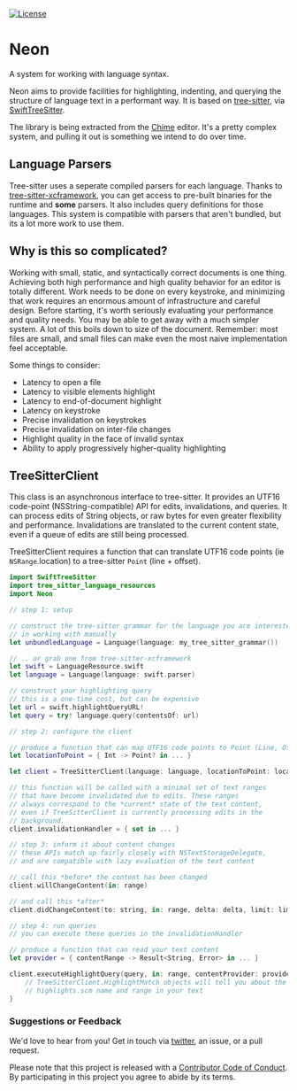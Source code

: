 [![License][license badge]][license]

# Neon
A system for working with language syntax.

Neon aims to provide facilities for highlighting, indenting, and querying the structure of language text in a performant way. It is based on [tree-sitter](https://tree-sitter.github.io/tree-sitter/), via [SwiftTreeSitter](https://github.com/ChimeHQ/SwiftTreeSitter).

The library is being extracted from the [Chime](https://www.chimehq.com) editor. It's a pretty complex system, and pulling it out is something we intend to do over time.

## Language Parsers

Tree-sitter uses a seperate compiled parsers for each language. Thanks to [tree-sitter-xcframework](https://github.com/krzyzanowskim/tree-sitter-xcframework), you can get access to pre-built binaries for the runtime and **some** parsers. It also includes query definitions for those languages. This system is compatible with parsers that aren't bundled, but its a lot more work to use them.

## Why is this so complicated?

Working with small, static, and syntactically correct documents is one thing. Achieving both high performance and high quality behavior for an editor is totally different. Work needs to be done on every keystroke, and minimizing that work requires an enormous amount of infrastructure and careful design. Before starting, it's worth seriously evaluating your performance and quality needs. You may be able to get away with a much simpler system. A lot of this boils down to size of the document. Remember: most files are small, and small files can make even the most naive implementation feel acceptable.

Some things to consider:

- Latency to open a file
- Latency to visible elements highlight
- Latency to end-of-document highlight
- Latency on keystroke
- Precise invalidation on keystrokes
- Precise invalidation on inter-file changes
- Highlight quality in the face of invalid syntax
- Ability to apply progressively higher-quality highlighting

## TreeSitterClient

This class is an asynchronous interface to tree-sitter. It provides an UTF16 code-point (NSString-compatible) API for edits, invalidations, and queries. It can process edits of String objects, or raw bytes for even greater flexibility and performance. Invalidations are translated to the current content state, even if a queue of edits are still being processed.

TreeSitterClient requires a function that can translate UTF16 code points (ie `NSRange`.location) to a tree-sitter `Point` (line + offset).

```swift
import SwiftTreeSitter
import tree_sitter_language_resources
import Neon

// step 1: setup

// construct the tree-sitter grammar for the language you are interested
// in working with manually
let unbundledLanguage = Language(language: my_tree_sitter_grammar())

// .. or grab one from tree-sitter-xcframework
let swift = LanguageResource.swift
let language = Language(language: swift.parser)

// construct your highlighting query
// this is a one-time cost, but can be expensive
let url = swift.highlightQueryURL!
let query = try! language.query(contentsOf: url)

// step 2: configure the client

// produce a function that can map UTF16 code points to Point (Line, Offset) structs
let locationToPoint = { Int -> Point? in ... }

let client = TreeSitterClient(language: language, locationToPoint: locationToPoint)

// this function will be called with a minimal set of text ranges
// that have become invalidated due to edits. These ranges
// always correspond to the *current* state of the text content,
// even if TreeSitterClient is currently processing edits in the
// background.
client.invalidationHandler = { set in ... }

// step 3: inform it about content changes
// these APIs match up fairly closely with NSTextStorageDelegate,
// and are compatible with lazy evaluation of the text content

// call this *before* the content has been changed
client.willChangeContent(in: range)

// and call this *after*
client.didChangeContent(to: string, in: range, delta: delta, limit: limit)

// step 4: run queries
// you can execute these queries in the invalidationHandler

// produce a function that can read your text content
let provider = { contentRange -> Result<String, Error> in ... }

client.executeHighlightQuery(query, in: range, contentProvider: provider) { result in
    // TreeSitterClient.HighlightMatch objects will tell you about the
    // highlights.scm name and range in your text
}
```

### Suggestions or Feedback

We'd love to hear from you! Get in touch via [twitter](https://twitter.com/chimehq), an issue, or a pull request.

Please note that this project is released with a [Contributor Code of Conduct](CODE_OF_CONDUCT.md). By participating in this project you agree to abide by its terms.

[license]: https://opensource.org/licenses/BSD-3-Clause
[license badge]: https://img.shields.io/github/license/ChimeHQ/Neon
